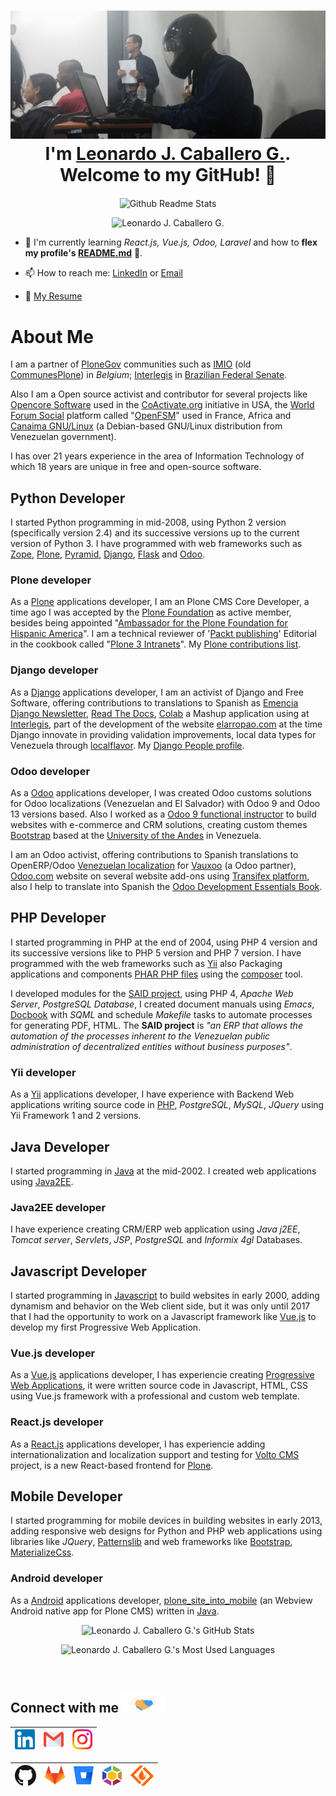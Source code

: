 <h1 align="center"> <img src="https://github.com/macagua/macagua/blob/master/assets/img/hacking_speed.jpg" alt="Hacking Speed"> <br >I'm <a href="https://www.linkedin.com/in/leonardojcaballerog/" title="Leonardo J. Caballero G. Linkedin">Leonardo J. Caballero G.</a>. Welcome to my GitHub! 🤗</h1>

<p align="center">
 <img width="100px" src="https://res.cloudinary.com/anuraghazra/image/upload/v1594908242/logo_ccswme.svg" align="center" alt="Github Readme Stats" />
</p>
<p align="center"> <img src="https://komarev.com/ghpvc/?username=macagua" alt="Leonardo J. Caballero G."/> </p>

- 🌱 I'm currently learning *React.js, Vue.js, Odoo, Laravel* and how to **flex my profile's [README.md](https://github.com/macagua/macagua/blob/master/README.md)** 💪.

- 📫 How to reach me: [LinkedIn](https://linkedin.com/in/leonardojcaballerog/) or <a href="mailto:leonardocaballero@gmail.com" title="Leonardo J. Caballero G. Gmail">Email</a>

- 📝 <a href="https://drive.google.com/file/d/1k_5o_zS_gUonbbolHGP__TWA34gVWFtr/view?usp=sharing" title="Leonardo J. Caballero G. Resume" target="_blank">My Resume</a>

<!-- - 😄 Pronouns: **Coder**, **Orator** -->

<!-- <p align="center"> <img src="https://github.com/macagua/macagua/blob/master/assets/img/icons/coder.gif" alt="Hacking coding" /> </p> -->


# About Me

I am a partner of [PloneGov](http://plonegov.org/) communities such as [IMIO](http://www.imio.be/)
(old [CommunesPlone](http://plonegov.org/subcommunities/)) in *Belgium*; [Interlegis](http://www.interlegis.leg.br/)
in [Brazilian Federal Senate](http://colab.interlegis.leg.br/user/leonardocaballero).

Also I am a Open source activist and contributor for several projects like [Opencore Software](https://github.com/socialplanning/opencore/blob/master/opencore/locales/es/LC_MESSAGES/opencore.po) used in the [CoActivate.org](http://www.coactivate.org/) initiative in USA, the [World Forum Social](https://en.wikipedia.org/wiki/World_Social_Forum) platform called "[OpenFSM](http://openfsm.net/)" used in France, Africa and [Canaima GNU/Linux](http://canaima.softwarelibre.gob.ve/) (a Debian-based GNU/Linux distribution from Venezuelan government).

I has over 21 years experience in the area of Information Technology of which 18 years are unique in free and
open-source software.

## Python Developer

I started Python programming in mid-2008, using Python 2 version (specifically version 2.4) and its successive versions up to the current version of Python 3. I have programmed with web frameworks such as [Zope](https://www.zope.org/), [Plone](https://plone.com/), [Pyramid](https://trypyramid.com/), [Django](https://djangoproject.com/), [Flask](https://flask.palletsprojects.com/) and [Odoo](https://www.odoo.com/).

### Plone developer

As a [Plone](https://plone.com/) applications developer, I am an Plone CMS Core Developer, a time ago I was accepted by the [Plone Foundation](https://plone.org/news/old-news/plone-foundation-welcomes-new-members) as active member, besides being appointed "[Ambassador for the Plone Foundation for Hispanic America](https://plone.org/foundation/board/ambassadors)". I am a technical reviewer of '[Packt publishing](https://lcaballero.wordpress.com/2010/09/05/un-pequeno-gran-logro/)'
Editorial in the cookbook called "[Plone 3 Intranets](https://www.packtpub.com/web-development/plone-3-intranets)". My [Plone contributions list](https://macagua.github.io/plone/macagua.en.html).

### Django developer

As a [Django](https://djangoproject.com/) applications developer, I am an activist of Django and Free Software, offering contributions to translations to Spanish as [Emencia Django Newsletter](https://github.com/macagua/emencia-django-newsletter), [Read The Docs](https://www.djangopackages.com/packages/p/read-the-docs/), [Colab](https://www.djangopackages.com/packages/p/colab/) a Mashup application using at [Interlegis](https://colab.interlegis.leg.br/), part of the development of the website [elarropao.com](https://www.djangosites.org/author/macagua/) at the time Django innovate in providing validation improvements, local data types for Venezuela through [localflavor](https://github.com/macagua/django-local-flavor-ve). My [Django People profile](https://people.djangoproject.com/macagua/).

### Odoo developer

As a [Odoo](https://www.odoo.com/) applications developer, I was created Odoo customs solutions for Odoo localizations (Venezuelan and El Salvador) with Odoo 9 and Odoo 13 versions based. Also I worked as a [Odoo 9 functional instructor](http://www.ula.ve/diplomado-estrategia-diseno-informacion/) to build websites with e-commerce and CRM solutions, creating custom themes [Bootstrap](https://getbootstrap.com/) based at the [University of the Andes](http://www.ula.ve/) in Venezuela.

I am an Odoo activist, offering contributions to Spanish translations to OpenERP/Odoo [Venezuelan localization](https://github.com/OCA/l10n-venezuela) for [Vauxoo](https://www.vauxoo.com/) (a Odoo partner), [Odoo.com](https://www.odoo.com/) website on several website add-ons using [Transifex platform](https://www.transifex.com/odoo/), also I help to translate into Spanish the [Odoo Development Essentials Book](https://fundamentos-de-desarrollo-en-odoo.readthedocs.io/).

## PHP Developer

I started programming in PHP at the end of 2004, using PHP 4 version and its successive versions like to PHP 5 version and PHP 7 version. I have programmed with the web frameworks such as [Yii](https://www.yiiframework.com/) also Packaging applications and components [PHAR PHP files](https://packagist.org/packages/macagua/) using the [composer](https://getcomposer.org/) tool.

I developed modules for the [SAID project](http://said.cenditel.gob.ve/wiki), using PHP 4, *Apache Web Server*, *PostgreSQL Database*, I created document manuals using *Emacs*, [Docbook](https://docbook.org/) with *SQML* and schedule *Makefile* tasks to automate processes for generating PDF, HTML. The **SAID project** is *"an ERP that allows the automation of the processes inherent to the Venezuelan public administration of decentralized entities without business purposes"*.

### Yii developer

As a [Yii](https://www.yiiframework.com/) applications developer, I have experience with Backend Web applications writing source code in [PHP](https://php.net/), *PostgreSQL*, *MySQL*, *JQuery* using Yii Framework 1 and 2 versions.

## Java Developer

I started programming in [Java](https://www.oracle.com/java/) at the mid-2002. I created web applications using [Java2EE](https://www.oracle.com/java/technologies/appmodel.html).

### Java2EE developer

I have experience creating CRM/ERP web application using *Java j2EE*, *Tomcat server*, *Servlets*, *JSP*, *PostgreSQL* and *Informix 4gl* Databases.

## Javascript Developer

I started programming in [Javascript](https://www.oracle.com/java/) to build websites in early 2000, adding dynamism and behavior on the Web client side, but it was only until 2017 that I had the opportunity to work on a Javascript framework like [Vue.js](https://vuejs.org/) to develop my first Progressive Web Application.

### Vue.js developer

As a [Vue.js](https://vuejs.org/) applications developer, I has experiencie creating [Progressive Web Applications](https://developers.google.com/web/fundamentals/codelabs/your-first-pwapp), it were written source code in Javascript, HTML, CSS using Vue.js framework with a professional and custom web template.

### React.js developer

As a [React.js](https://reactjs.org/) applications developer, I has experiencie adding internationalization and localization support and testing for [Volto CMS](https://docs.voltocms.com/) project, is a new React-based frontend for [Plone](https://plone.com/).

## Mobile Developer

I started programming for mobile devices in building websites in early 2013, adding responsive web designs for Python and PHP web applications using libraries like *JQuery*, [Patternslib](https://patternslib.com/) and web frameworks like [Bootstrap](https://getbootstrap.com/), [MaterializeCss](http://materializecss.com/).

### Android developer

As a [Android](https://www.android.com/) applications developer, [plone_site_into_mobile](https://github.com/macagua/plone_site_into_mobile) (an Webview Android native app for Plone CMS) written in [Java](https://www.oracle.com/java/).

<p align="center"><img src="https://github-readme-stats.vercel.app/api?username=macagua&include_all_commits=true&show_icons=true&title_color=fff&icon_color=82d4f7&text_color=d1dae3&bg_color=090909" alt="Leonardo J. Caballero G.'s GitHub Stats"> </p>

<p align="center"><img src="https://github-readme-stats.vercel.app/api/top-langs/?username=macagua&show_icons=true&title_color=fff&icon_color=79ff97&text_color=9f9f9f&bg_color=151515" alt="Leonardo J. Caballero G.'s Most Used Languages"> </p>

<br>

<h2>
Connect with me <img src="https://github.com/macagua/macagua/blob/master/assets/img/icons/handshake.gif" height="32px" alt="Connect with me" />
</h2>

| [<img src="https://github.com/macagua/macagua/blob/master/assets/img/icons/linkedin.svg" alt="Leonardo J. Caballero G. Linkedin" width="32">](https://linkedin.com/in/leonardojcaballerog) | [<img src="https://github.com/macagua/macagua/blob/master/assets/img/icons/gmail.svg" alt="Leonardo J. Caballero G. Gmail" height="32">](mailto:leonardocaballero@gmail.com) | [<img src="https://github.com/macagua/macagua/blob/master/assets/img/icons/instagram.svg" alt="Leonardo J. Caballero G. Instagram" width="32">](https://instagram.com/leonardojcaballerog/)
|:---:|:---:|:---:|

| [<img src="https://github.com/macagua/macagua/blob/master/assets/img/icons/github.svg" alt="Leonardo J. Caballero G. Github" width="34">](https://github.com/macagua) | [<img src="https://github.com/macagua/macagua/blob/master/assets/img/icons/gitlab.svg" alt="Leonardo J. Caballero G. Gitlab" width="32">](https://gitlab.com/macagua) |  [<img src="https://github.com/macagua/macagua/blob/master/assets/img/icons/bitbucket.svg" alt="Leonardo J. Caballero G. Bitbucket" width="32">](https://bitbucket.org/macagua/) | [<img src="https://github.com/macagua/macagua/blob/master/assets/img/icons/launchpad.png" alt="Leonardo J. Caballero G. Launchpad" height="32">](https://launchpad.net/~macagua) | [<img src="https://github.com/macagua/macagua/blob/master/assets/img/icons/sourceforge.svg" alt="Leonardo J. Caballero G. SourceForge" height="32">](https://sourceforge.net/u/macagua/profile)
|:---:|:---:|:---:|:---:|:---:|

<br>
<br>
